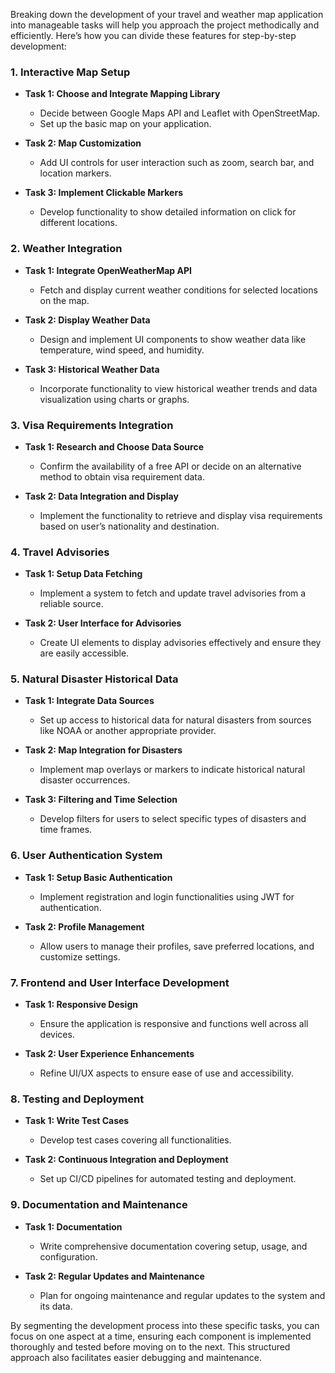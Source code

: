 Breaking down the development of your travel and weather map application into manageable tasks will help you approach the project methodically and efficiently. Here’s how you can divide these features for step-by-step development:

### 1. **Interactive Map Setup**
- **Task 1: Choose and Integrate Mapping Library**
  - Decide between Google Maps API and Leaflet with OpenStreetMap.
  - Set up the basic map on your application.

- **Task 2: Map Customization**
  - Add UI controls for user interaction such as zoom, search bar, and location markers.

- **Task 3: Implement Clickable Markers**
  - Develop functionality to show detailed information on click for different locations.

### 2. **Weather Integration**
- **Task 1: Integrate OpenWeatherMap API**
  - Fetch and display current weather conditions for selected locations on the map.

- **Task 2: Display Weather Data**
  - Design and implement UI components to show weather data like temperature, wind speed, and humidity.

- **Task 3: Historical Weather Data**
  - Incorporate functionality to view historical weather trends and data visualization using charts or graphs.

### 3. **Visa Requirements Integration**
- **Task 1: Research and Choose Data Source**
  - Confirm the availability of a free API or decide on an alternative method to obtain visa requirement data.

- **Task 2: Data Integration and Display**
  - Implement the functionality to retrieve and display visa requirements based on user’s nationality and destination.

### 4. **Travel Advisories**
- **Task 1: Setup Data Fetching**
  - Implement a system to fetch and update travel advisories from a reliable source.

- **Task 2: User Interface for Advisories**
  - Create UI elements to display advisories effectively and ensure they are easily accessible.

### 5. **Natural Disaster Historical Data**
- **Task 1: Integrate Data Sources**
  - Set up access to historical data for natural disasters from sources like NOAA or another appropriate provider.

- **Task 2: Map Integration for Disasters**
  - Implement map overlays or markers to indicate historical natural disaster occurrences.

- **Task 3: Filtering and Time Selection**
  - Develop filters for users to select specific types of disasters and time frames.

### 6. **User Authentication System**
- **Task 1: Setup Basic Authentication**
  - Implement registration and login functionalities using JWT for authentication.

- **Task 2: Profile Management**
  - Allow users to manage their profiles, save preferred locations, and customize settings.

### 7. **Frontend and User Interface Development**
- **Task 1: Responsive Design**
  - Ensure the application is responsive and functions well across all devices.

- **Task 2: User Experience Enhancements**
  - Refine UI/UX aspects to ensure ease of use and accessibility.

### 8. **Testing and Deployment**
- **Task 1: Write Test Cases**
  - Develop test cases covering all functionalities.

- **Task 2: Continuous Integration and Deployment**
  - Set up CI/CD pipelines for automated testing and deployment.

### 9. **Documentation and Maintenance**
- **Task 1: Documentation**
  - Write comprehensive documentation covering setup, usage, and configuration.

- **Task 2: Regular Updates and Maintenance**
  - Plan for ongoing maintenance and regular updates to the system and its data.

By segmenting the development process into these specific tasks, you can focus on one aspect at a time, ensuring each component is implemented thoroughly and tested before moving on to the next. This structured approach also facilitates easier debugging and maintenance.

